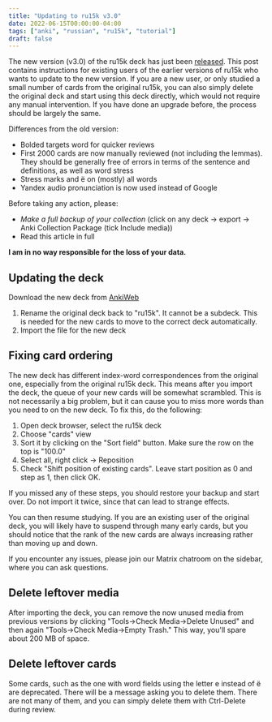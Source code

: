 ```yaml
---
title: "Updating to ru15k v3.0"
date: 2022-06-15T00:00:00-04:00
tags: ["anki", "russian", "ru15k", "tutorial"]
draft: false
---
```

The new version (v3.0) of the ru15k deck has just been
[released](https://ankiweb.net/shared/info/563580199). This post contains
instructions for existing users of the earlier versions of ru15k who wants to
update to the new version. If you are a new user, or only studied a small
number of cards from the original ru15k, you can also simply delete the
original deck and start using this deck directly, which would not require any
manual intervention. If you have done an upgrade before, the process should be
largely the same.

<!--more-->

Differences from the old version:
 - Bolded targets word for quicker reviews
 - First 2000 cards are now manually reviewed (not including the lemmas). They should be generally free of errors in terms of the sentence and definitions, as well as word stress
 - Stress marks and ё on (mostly) all words
 - Yandex audio pronunciation is now used instead of Google

Before taking any action, please:
- *Make a full backup of your collection* (click on any deck -> export -> Anki
  Collection Package (tick Include media))
- Read this article in full

**I am in no way responsible for the loss of your data.**

## Updating the deck
Download the new deck from [AnkiWeb](https://ankiweb.net/shared/info/563580199)
1. Rename the original deck back to "ru15k". It cannot be a subdeck. This is needed for the new cards to move to the correct deck automatically.
2. Import the file for the new deck

## Fixing card ordering
The new deck has different index-word correspondences from the original one, especially from the original ru15k deck. This means after you import the deck, the queue of your new cards will be somewhat scrambled. This is not necessarily a big problem, but it can cause you to miss more words than you need to on the new deck.
To fix this, do the following:

1. Open deck browser, select the ru15k deck
2. Choose "cards" view
3. Sort it by clicking on the "Sort field" button. Make sure the row on the top is "100.0"
4. Select all, right click -> Reposition
5. Check "Shift position of existing cards". Leave start position as 0 and step as 1, then click OK.


If you missed any of these steps, you should restore your backup and start over. Do not import it twice, since that can lead to strange effects.

You can then resume studying. If you are an existing user of the original deck, you will likely have to suspend through many early cards, but you should notice that the rank of the new cards are always increasing rather than moving up and down.

If you encounter any issues, please join our Matrix chatroom on the sidebar,
where you can ask questions.

## Delete leftover media
After importing the deck, you can remove the now unused media from previous versions by clicking "Tools->Check Media->Delete Unused" and then again "Tools->Check Media->Empty Trash." This way, you'll spare about 200 MB of space.

## Delete leftover cards
Some cards, such as the one with word fields using the letter е instead of ё
are deprecated. There will be a message asking you to delete them. There are
not many of them, and you can simply delete them with Ctrl-Delete during
review.

